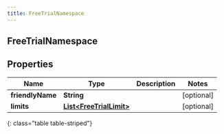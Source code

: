 ```yaml
---
title: FreeTrialNamespace
---
```

## FreeTrialNamespace


## Properties

| Name | Type | Description | Notes |
| ------------ | ------------- | ------------- | ------------- |
| **friendlyName** | <!----><!---->**String**<!----> |  |  [optional] |
| **limits** | <!----><!---->[**List&lt;FreeTrialLimit&gt;**](FreeTrialLimit.html)<!----> |  |  [optional] |
{: class="table table-striped"}



